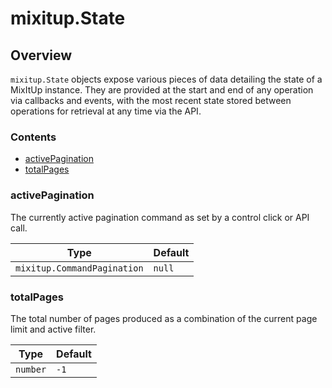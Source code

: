 # mixitup.State

## Overview

`mixitup.State` objects expose various pieces of data detailing the state of
a MixItUp instance. They are provided at the start and end of any operation via
callbacks and events, with the most recent state stored between operations
for retrieval at any time via the API.

### Contents

- [activePagination](#activePagination)
- [totalPages](#totalPages)


<h3 id="activePagination">activePagination</h3>




The currently active pagination command as set by a control click or API call.


|Type | Default
|---  | ---
|`mixitup.CommandPagination`| `null`


<h3 id="totalPages">totalPages</h3>




The total number of pages produced as a combination of the current page
limit and active filter.


|Type | Default
|---  | ---
|`number`| `-1`


